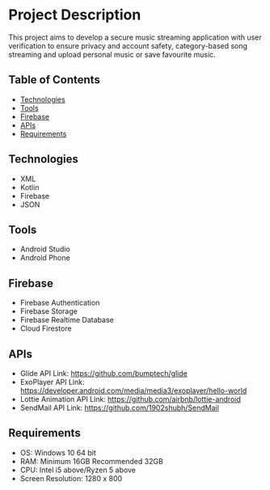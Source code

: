 # Project Description
This project aims to develop a secure music streaming application with user verification to ensure privacy and account safety, category-based song streaming and upload personal music or save favourite music.

## Table of Contents
- [Technologies](#Technologies)
- [Tools](#Tools)
- [Firebase](#Firebase)
- [APIs](#APIs)
- [Requirements](#Requirements)
  
## Technologies
- XML
- Kotlin
- Firebase
- JSON

## Tools
- Android Studio
- Android Phone

## Firebase
- Firebase Authentication
- Firebase Storage
- Firebase Realtime Database
- Cloud Firestore

## APIs
- Glide API Link: https://github.com/bumptech/glide
- ExoPlayer API Link: https://developer.android.com/media/media3/exoplayer/hello-world
- Lottie Animation API Link: https://github.com/airbnb/lottie-android
- SendMail API Link: https://github.com/1902shubh/SendMail

## Requirements
- OS: Windows 10 64 bit
- RAM: Minimum 16GB Recommended 32GB
- CPU: Intel i5 above/Ryzen 5 above
- Screen Resolution: 1280 x 800
  

